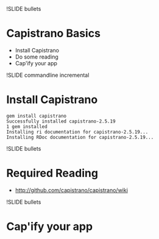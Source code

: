 !SLIDE bullets

# Capistrano Basics #

* Install Capistrano
* Do some reading
* Cap'ify your app 

!SLIDE commandline incremental

# Install Capistrano #

<pre><code>gem install capistrano
Successfully installed capistrano-2.5.19
1 gem installed
Installing ri documentation for capistrano-2.5.19...
Installing RDoc documentation for capistrano-2.5.19...</pre></code>

!SLIDE bullets
# Required Reading #
* http://github.com/capistrano/capistrano/wiki

!SLIDE bullets

# Cap'ify your app